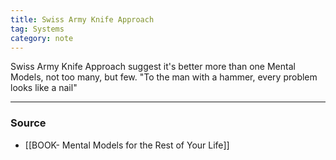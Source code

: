 ```yaml
---
title: Swiss Army Knife Approach
tag: Systems
category: note
---
```


Swiss Army Knife Approach suggest it's better more than one Mental Models, not too many, but few. "To the man with a hammer, every problem looks like a nail"

--- 
### Source
- [[BOOK- Mental Models for the Rest of Your Life]]
